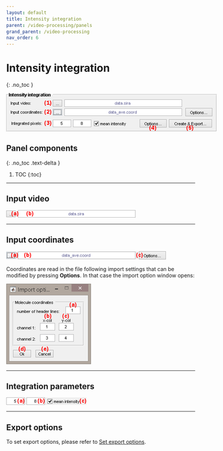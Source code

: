 ```yaml
---
layout: default
title: Intensity integration
parent: /video-processing/panels
grand_parent: /video-processing
nav_order: 6
---
```


# Intensity integration
{: .no_toc }

<a href="../../assets/images/gui/VP-panel-integration.png"><img src="../../assets/images/gui/VP-panel-integration.png" style="max-width: 562px;"/></a>

## Panel components
{: .no_toc .text-delta }

1. TOC
{:toc}

---

## Input video

<a href="../../assets/images/gui/VP-panel-integration-loadvid.png"><img src="../../assets/images/gui/VP-panel-integration-loadvid.png" style="max-width: 345px;"/></a>

---

## Input coordinates

<a href="../../assets/images/gui/VP-panel-integration-loadcoord.png"><img src="../../assets/images/gui/VP-panel-integration-loadcoord.png" style="max-width: 426px;"/></a>

Coordinates are read in the file following import settings that can be modified by pressing **Options**.
In that case the import option window opens:

<a href="../../assets/images/gui/VP-panel-integration-loadcoord-impopt.png"><img src="../../assets/images/gui/VP-panel-integration-loadcoord-impopt.png" style="max-width: 226px;"/></a>

---

## Integration parameters

<a href="../../assets/images/gui/VP-panel-integration-calculation.png"><img src="../../assets/images/gui/VP-panel-integration-calculation.png" style="max-width: 214px;"/></a>

---

## Export options

To set export options, please refer to 
[Set export options](functionalities/set-export-options).

